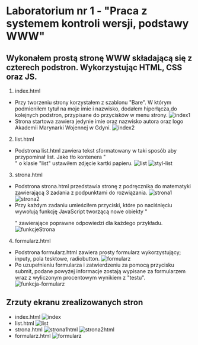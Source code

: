 # Laboratorium nr 1 - "Praca z systemem kontroli wersji, podstawy WWW"
## Wykonałem prostą stronę WWW składającą się z czterech podstron. Wykorzystując HTML, CSS oraz JS.
1. index.html
* Przy tworzeniu strony korzystałem z szablonu "Bare". W którym podmieniłem tytuł na moje imie i nazwisko, dodałem hiperłącza,do kolejnych podstron, przypisane do przycisków w menu strony.
![index1](assets/index-1.PNG)
* Strona startowa zawiera jedynie imie oraz nazwisko autora oraz logo Akademii Marynarki Wojennej w Gdyni.
![index2](assets/index-2.PNG)
2. list.html
* Podstrona list.html zawiera tekst sformatowany w taki sposób aby przypominał list. Jako tło kontenera "<div>" o klasie "list" ustawiłem zdjęcie kartki papieru. 
![list](assets/list.PNG)
![styl-list](assets/styl-list.PNG)
3. strona.html
* Podstrona strona.html przedstawia stronę z podręcznika do matematyki zawierającą 3 zadania z podpunktami do rozwiązania.
![strona1](assets/strona-1.PNG)
![strona2](assets/strona-2.PNG)
* Przy każdym zadaniu umieściłem przyciski, które po naciśnięciu wywołują funkcję JavaScript tworzącą nowe obiekty "<p>" zawierające poprawne odpowiedzi dla każdego przykładu.
![funkcjeStrona](assets/funkcje-strona.PNG)
4. formularz.html
* Podstrona formularz.html zawiera prosty formularz wykorzystujący; inputy, pola tesktowe, radiobutton. 
![formularz](assets/formularz.PNG)
* Po uzupełnieniu formularza i zatwierdzeniu za pomocą przycisku submit, podane powyżej informacje zostają wypisane za formularzem wraz z wyliczonym procentowym wynikiem z "testu".
![funkcja-formularz](assets/funkcja-formularz.PNG)
## Zrzuty ekranu zrealizowanych stron
* index.html
![index](assets/index-html.PNG)
* list.html
![list](assets/listhtml.PNG)
* strona.html
![strona1html](assets/stronahtml1.PNG)
![strona2html](assets/stronahtml2.PNG)
* formularz.html
![formularz](assets/formularzhtml.PNG)